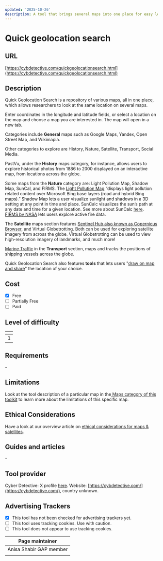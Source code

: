 ```yaml
---
updated: '2025-10-26'
description: A tool that brings several maps into one place for easy location search.
---
```


# Quick geolocation search

## URL

[https://cybdetective.com/quickgeolocationsearch.html](https://cybdetective.com/quickgeolocationsearch.html)

## Description

Quick Geolocation Search is a repository of various maps, all in one place, which allows researchers to look at the same location on several maps.

Enter coordinates in the longitude and latitude fields, or select a location on the map and choose a map you are interested in. The map will open in a new tab.

Categories include **General** maps such as Google Maps, Yandex, Open Street Map, and Wikimapia.

Other categories to explore are History, Nature, Satellite, Transport, Social Media.

PastVu, under the **History** maps category, for instance, allows users to explore historical photos from 1886 to 2000 displayed on an interactive map, from locations across the globe.

Some maps from the **Nature** category are: Light Pollution Map, Shadow Map, SunCal, and FIRMS. The [Light Pollution Map](https://www.lightpollutionmap.info/help.html) “displays light pollution related content over Microsoft Bing base layers (road and hybrid Bing maps).” Shadow Map lets a user visualize sunlight and shadows in a 3D setting at any point in time and place. SunCalc visualizes the sun’s path at any date and time for a given location. See more about SunCalc [here](https://bellingcat.gitbook.io/toolkit/more/all-tools/suncalc). [FIRMS by NASA](https://bellingcat.gitbook.io/toolkit/more/all-tools/nasa-firms) lets users explore active fire data.

The **Satellite** maps section features [Sentinel Hub also known as Copernicus Browser](https://bellingcat.gitbook.io/toolkit/more/all-tools/sentinal-hub-playground), and Virtual Globetrotting. Both can be used for exploring satellite imagery from across the globe. Virtual Globetrotting can be used to view high-resolution imagery of landmarks, and much more!

[Marine Traffic](https://www.marinetraffic.com/en/ais/home/centerx:2.514/centery:48.336/zoom:13) in the **Transport** section, maps and tracks the positions of shipping vessels across the globe.

Quick Geolocation Search also features **tools** that lets users "[draw on map and share](https://gribrouillon.fr/?sid=F6wMVp7o56#10/48.2100/2.2800)" the location of your choice.

## Cost

* [x] Free
* [ ] Partially Free
* [ ] Paid

## Level of difficulty

<table><thead><tr><th data-type="rating" data-max="5"></th></tr></thead><tbody><tr><td>1</td></tr></tbody></table>

## Requirements

\-

## Limitations

Look at the tool description of a particular map in the[ Maps category of this toolkit](https://bellingcat.gitbook.io/toolkit/categories/maps-and-satellites/maps) to learn more about the limitations of this specific map.

## Ethical Considerations

Have a look at our overview article on [ethical considerations for maps & satellites](https://bellingcat.gitbook.io/toolkit/categories/maps-and-satellites).

## Guides and articles

\-

## Tool provider

Cyber Detective: X profile [here](https://x.com/cyb_detective). Website: [https://cybdetective.com/](https://cybdetective.com/), country unknown.

## Advertising Trackers

* [x] This tool has not been checked for advertising trackers yet.
* [ ] This tool uses tracking cookies. Use with caution.
* [ ] This tool does not appear to use tracking cookies.

| Page maintainer         |
| ----------------------- |
| Anisa Shabir GAP member |
|                         |
